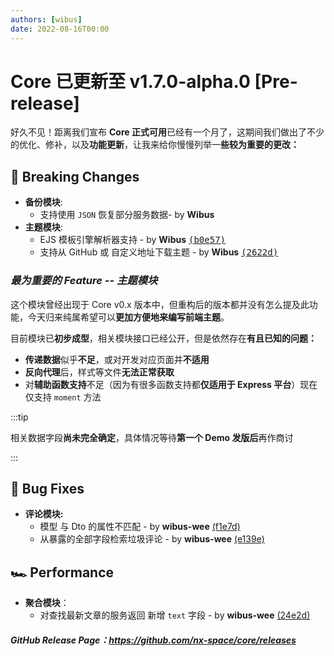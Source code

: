 ```yaml
---
authors: [wibus]
date: 2022-08-16T00:00
---
```


# Core 已更新至 v1.7.0-alpha.0 [Pre-release]

好久不见！距离我们宣布 **Core 正式可用**已经有一个月了，这期间我们做出了不少的优化、修补，以及**功能更新**，让我来给你慢慢列举一**些较为重要的更改：**

## 🚨 Breaking Changes

- **备份模块**:
  - 支持使用 `JSON` 恢复部分服务数据- by **Wibus**
- **主题模块**:
  - EJS 模板引擎解析器支持 - by **Wibus** [<samp>(b0e57)</samp>](https://github.com/nx-space/core/commit/b0e57c9)
  - 支持从 GitHub 或 自定义地址下载主题 - by **Wibus** [<samp>(2622d)</samp>](https://github.com/nx-space/core/commit/2622d66)

### *最为重要的 Feature -- 主题模块*

这个模块曾经出现于 Core v0.x 版本中，但重构后的版本都并没有怎么提及此功能，今天归来纯属希望可以**更加方便地来编写前端主题**。

目前模块已**初步成型**，相关模块接口已经公开，但是依然存在**有且已知的问题：**

- **传递数据**似乎**不足**，或对开发对应页面并**不适用**
- **反向代理**后，样式等文件**无法正常获取**
- 对**辅助函数支持**不足（因为有很多函数支持都**仅适用于 Express 平台**）现在仅支持 `moment` 方法

:::tip

相关数据字段**尚未完全确定**，具体情况等待**第一个 Demo 发版后**再作商讨

:::

## 🐞 Bug Fixes

- **评论模块:**
  - 模型 与 Dto 的属性不匹配 - by **wibus-wee** [(f1e7d)](https://github.com/nx-space/core/commit/f1e7daf)
  - 从暴露的全部字段检索垃圾评论 - by **wibus-wee** [(e139e)](https://github.com/nx-space/core/commit/e139e78)

## 🏎 Performance

- **聚合模块**：
  - 对查找最新文章的服务返回 新增 `text` 字段 - by **wibus-wee** [(24e2d)](https://github.com/nx-space/core/commit/24e2de5)

##### **_GitHub Release Page：https://github.com/nx-space/core/releases_**

